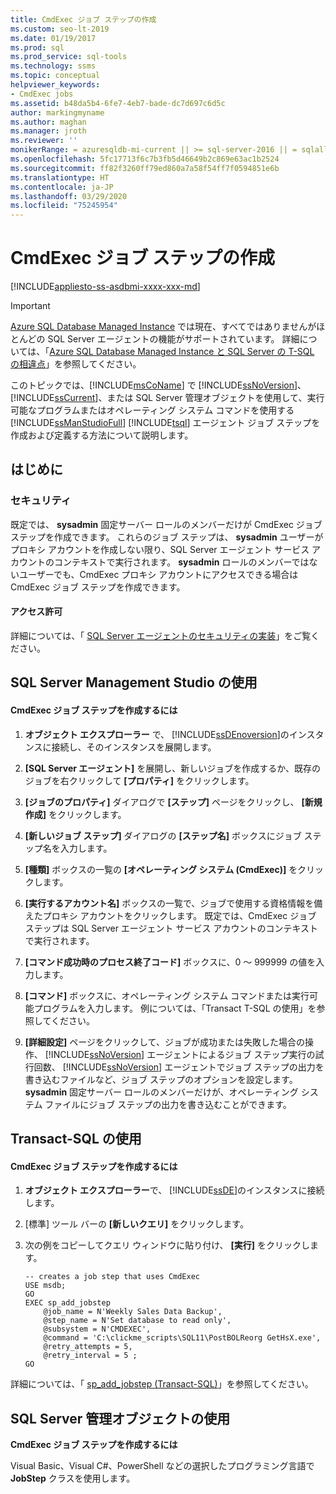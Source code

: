 ```yaml
---
title: CmdExec ジョブ ステップの作成
ms.custom: seo-lt-2019
ms.date: 01/19/2017
ms.prod: sql
ms.prod_service: sql-tools
ms.technology: ssms
ms.topic: conceptual
helpviewer_keywords:
- CmdExec jobs
ms.assetid: b48da5b4-6fe7-4eb7-bade-dc7d697c6d5c
author: markingmyname
ms.author: maghan
ms.manager: jroth
ms.reviewer: ''
monikerRange: = azuresqldb-mi-current || >= sql-server-2016 || = sqlallproducts-allversions
ms.openlocfilehash: 5fc17713f6c7b3fb5d46649b2c869e63ac1b2524
ms.sourcegitcommit: ff82f3260ff79ed860a7a58f54ff7f0594851e6b
ms.translationtype: HT
ms.contentlocale: ja-JP
ms.lasthandoff: 03/29/2020
ms.locfileid: "75245954"
---
```

# <a name="create-a-cmdexec-job-step"></a>CmdExec ジョブ ステップの作成
[!INCLUDE[appliesto-ss-asdbmi-xxxx-xxx-md](../../includes/appliesto-ss-asdbmi-xxxx-xxx-md.md)]

> [!IMPORTANT]  
> [Azure SQL Database Managed Instance](https://docs.microsoft.com/azure/sql-database/sql-database-managed-instance) では現在、すべてではありませんがほとんどの SQL Server エージェントの機能がサポートされています。 詳細については、「[Azure SQL Database Managed Instance と SQL Server の T-SQL の相違点](https://docs.microsoft.com/azure/sql-database/sql-database-managed-instance-transact-sql-information#sql-server-agent)」を参照してください。

このトピックでは、[!INCLUDE[msCoName](../../includes/msconame_md.md)] で [!INCLUDE[ssNoVersion](../../includes/ssnoversion-md.md)]、[!INCLUDE[ssCurrent](../../includes/sscurrent-md.md)]、または SQL Server 管理オブジェクトを使用して、実行可能なプログラムまたはオペレーティング システム コマンドを使用する [!INCLUDE[ssManStudioFull](../../includes/ssmanstudiofull-md.md)] [!INCLUDE[tsql](../../includes/tsql-md.md)] エージェント ジョブ ステップを作成および定義する方法について説明します。  
  
## <a name="before-you-begin"></a><a name="BeforeYouBegin"></a>はじめに  
  
### <a name="security"></a><a name="Security"></a>セキュリティ  
既定では、 **sysadmin** 固定サーバー ロールのメンバーだけが CmdExec ジョブ ステップを作成できます。 これらのジョブ ステップは、 **sysadmin** ユーザーがプロキシ アカウントを作成しない限り、SQL Server エージェント サービス アカウントのコンテキストで実行されます。 **sysadmin** ロールのメンバーではないユーザーでも、CmdExec プロキシ アカウントにアクセスできる場合は CmdExec ジョブ ステップを作成できます。  
  
#### <a name="permissions"></a><a name="Permissions"></a>アクセス許可  
詳細については、「 [SQL Server エージェントのセキュリティの実装](../../ssms/agent/implement-sql-server-agent-security.md)」をご覧ください。  
  
## <a name="using-sql-server-management-studio"></a><a name="SSMS"></a>SQL Server Management Studio の使用  
  
#### <a name="to-create-a-cmdexec-job-step"></a>CmdExec ジョブ ステップを作成するには  
  
1.  **オブジェクト エクスプローラー** で、 [!INCLUDE[ssDEnoversion](../../includes/ssdenoversion_md.md)]のインスタンスに接続し、そのインスタンスを展開します。  
  
2.  **[SQL Server エージェント]** を展開し、新しいジョブを作成するか、既存のジョブを右クリックして **[プロパティ]** をクリックします。  
  
3.  **[ジョブのプロパティ]** ダイアログで **[ステップ]** ページをクリックし、 **[新規作成]** をクリックします。  
  
4.  **[新しいジョブ ステップ]** ダイアログの **[ステップ名]** ボックスにジョブ ステップ名を入力します。  
  
5.  **[種類]** ボックスの一覧の **[オペレーティング システム (CmdExec)]** をクリックします。  
  
6.  **[実行するアカウント名]** ボックスの一覧で、ジョブで使用する資格情報を備えたプロキシ アカウントをクリックします。 既定では、CmdExec ジョブ ステップは SQL Server エージェント サービス アカウントのコンテキストで実行されます。  
  
7.  **[コマンド成功時のプロセス終了コード]** ボックスに、0 ～ 999999 の値を入力します。  
  
8.  **[コマンド]** ボックスに、オペレーティング システム コマンドまたは実行可能プログラムを入力します。 例については、「Transact T-SQL の使用」を参照してください。  
  
9. **[詳細設定]** ページをクリックして、ジョブが成功または失敗した場合の操作、 [!INCLUDE[ssNoVersion](../../includes/ssnoversion-md.md)] エージェントによるジョブ ステップ実行の試行回数、 [!INCLUDE[ssNoVersion](../../includes/ssnoversion-md.md)] エージェントでジョブ ステップの出力を書き込むファイルなど、ジョブ ステップのオプションを設定します。 **sysadmin** 固定サーバー ロールのメンバーだけが、オペレーティング システム ファイルにジョブ ステップの出力を書き込むことができます。  
  
## <a name="using-transact-sql"></a><a name="TSQL"></a>Transact-SQL の使用  
  
#### <a name="to-create-a-cmdexec-job-step"></a>CmdExec ジョブ ステップを作成するには  
  
1.  **オブジェクト エクスプローラー**で、 [!INCLUDE[ssDE](../../includes/ssde_md.md)]のインスタンスに接続します。  
  
2.  [標準] ツール バーの **[新しいクエリ]** をクリックします。  
  
3.  次の例をコピーしてクエリ ウィンドウに貼り付け、 **[実行]** をクリックします。  
  
    ```  
    -- creates a job step that uses CmdExec  
    USE msdb;  
    GO  
    EXEC sp_add_jobstep  
        @job_name = N'Weekly Sales Data Backup',  
        @step_name = N'Set database to read only',  
        @subsystem = N'CMDEXEC',  
        @command = 'C:\clickme_scripts\SQL11\PostBOLReorg GetHsX.exe',   
        @retry_attempts = 5,  
        @retry_interval = 5 ;  
    GO  
    ```  
  
詳細については、「 [sp_add_jobstep (Transact-SQL)](https://msdn.microsoft.com/97900032-523d-49d6-9865-2734fba1c755)」を参照してください。  
  
## <a name="using-sql-server-management-objects"></a><a name="SMO"></a>SQL Server 管理オブジェクトの使用  
**CmdExec ジョブ ステップを作成するには**  
  
Visual Basic、Visual C#、PowerShell などの選択したプログラミング言語で **JobStep** クラスを使用します。  
  
